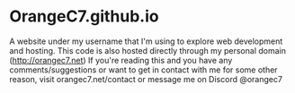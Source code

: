 # OrangeC7.github.io

A website under my username that I'm using to explore web development and hosting. This code is also hosted directly through my personal domain (http://orangec7.net)
If you're reading this and you have any comments/suggestions or want to get in contact with me for some other reason, visit orangec7.net/contact or message me on Discord @orangec7
